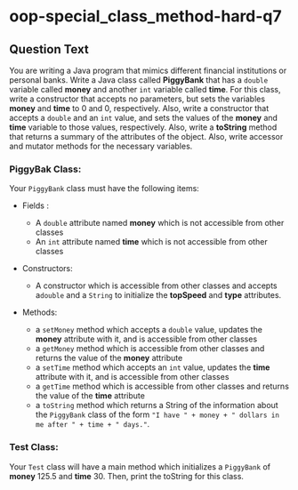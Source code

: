 # oop-special_class_method-hard-q7

## Question Text

You are writing a Java program that mimics different financial institutions or personal banks. Write a Java class called
**PiggyBank** that has a `double` variable called **money** and another `int` variable called **time**. 
For this class, write a constructor that accepts no parameters, but sets the variables **money** and **time** to 0 and 0, 
respectively. Also, write a constructor that accepts a `double` and an `int` value, and sets the values of 
the **money** and **time** variable to those values, respectively. Also, write a **toString** method that returns a 
summary of the attributes of the object. Also, write accessor and mutator methods for the necessary variables.


### PiggyBak Class:

Your `PiggyBank` class must have the following items:

- Fields :
    - A `double` attribute named **money** which is not accessible from other classes
    - An `int` attribute named **time** which is not accessible from other classes

- Constructors:
    - A constructor which is accessible from other classes and accepts a`double` and a `String` to initialize the
      **topSpeed** and **type** attributes.

- Methods:
    - a `setMoney` method which accepts a `double` value, updates the **money** attribute with it, and is accessible
      from other classes
    - a `getMoney` method which is accessible from other classes and returns the value of the **money** attribute
    - a `setTime` method which accepts an `int` value, updates the **time** attribute with it, and is accessible
      from other classes
    - a `getTime` method which is accessible from other classes and returns the value of the **time** attribute
    - a `toString` method which returns a String of the information about the `PiggyBank` class of the form
      `"I have " + money + " dollars in me after " + time + " days."`.

### Test Class:

Your `Test` class will have a main method which initializes a `PiggyBank` of **money** 125.5 and **time** 30. Then,
print the toString for this class.